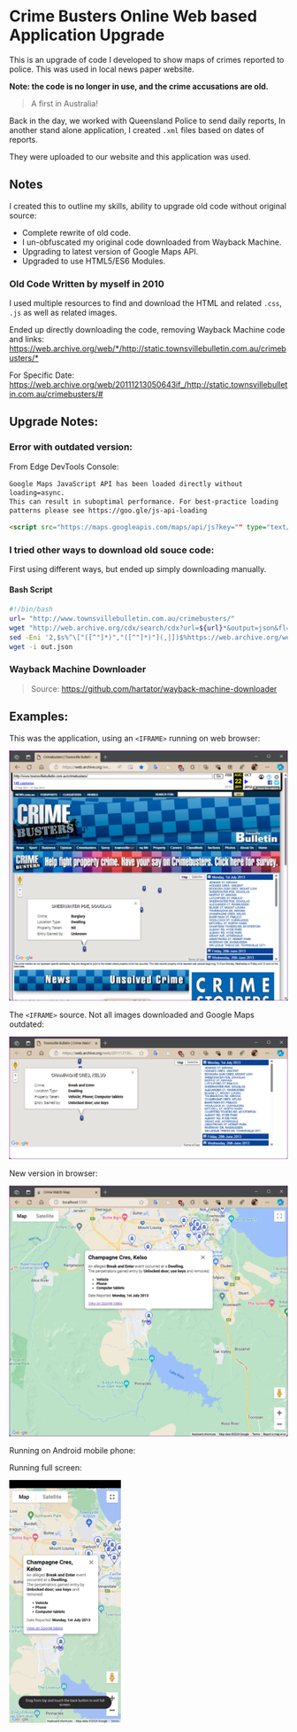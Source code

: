 # Crime Busters Online Web based Application Upgrade
This is an upgrade of code I developed to show maps of crimes reported to police. This was used in local news paper website.

**Note: the code is no longer in use, and the crime accusations are old.**

> A first in Australia!

Back in the day, we worked with Queensland Police to send daily reports, In another stand alone application, I created `.xml` files based on dates of reports. 

They were uploaded to our website and this application was used.

## Notes
I created this to outline my skills, ability to upgrade old code without original source:

* Complete rewrite of old code.
* I un-obfuscated my original code downloaded from Wayback Machine.
* Upgrading to latest version of Google Maps API.
* Upgraded to use HTML5/ES6 Modules.

### Old Code Written by myself in 2010
I used multiple resources to find and download the HTML and related `.css`, `.js` as well as related images.

Ended up directly downloading the code, removing Wayback Machine code and links:
<https://web.archive.org/web/*/http://static.townsvillebulletin.com.au/crimebusters/*>

For Specific Date:
<https://web.archive.org/web/20111213050643if_/http://static.townsvillebulletin.com.au/crimebusters/#>

## Upgrade Notes:

### Error with outdated version:

From Edge DevTools Console:

```
Google Maps JavaScript API has been loaded directly without loading=async. 
This can result in suboptimal performance. For best-practice loading patterns please see https://goo.gle/js-api-loading 
```

```HTML
<script src="https://maps.googleapis.com/maps/api/js?key="" type="text/javascript"></script>
```
### I tried other ways to download old souce code:
First using different ways, but ended up simply downloading manually.

#### Bash Script

```bash
#!/bin/bash
url= "http://www.townsvillebulletin.com.au/crimebusters/" 
wget "http://web.archive.org/cdx/search/cdx?url=${url}*&output=json&fl=original,timestamp" -O out.json
sed -Eni '2,$s%^\["([^"]*)","([^"]*)"](,|])$%https://web.archive.org/web/\2id_/\1%gmp' out.json 
wget -i out.json
```
### Wayback Machine Downloader
> Source: https://github.com/hartator/wayback-machine-downloader

## Examples:

This was the application, using an `<IFRAME>` running on web browser:

![Wayback Machine](examples/website.png)

The `<IFRAME>` source. Not all images downloaded and Google Maps outdated:

![Wayback Machine IFRAM](examples/website-iframe.png)

New version in browser:

![This version](examples/updated.png)

Running on Android mobile phone:

Running full screen:

<img src="examples/Screenshot_20240908_160740_Edge.jpg" width="40%" />
